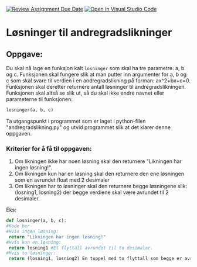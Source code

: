 [![Review Assignment Due Date](https://classroom.github.com/assets/deadline-readme-button-22041afd0340ce965d47ae6ef1cefeee28c7c493a6346c4f15d667ab976d596c.svg)](https://classroom.github.com/a/xFdhwFtR)
[![Open in Visual Studio Code](https://classroom.github.com/assets/open-in-vscode-2e0aaae1b6195c2367325f4f02e2d04e9abb55f0b24a779b69b11b9e10269abc.svg)](https://classroom.github.com/online_ide?assignment_repo_id=16297326&assignment_repo_type=AssignmentRepo)
# Løsninger til andregradslikninger
## Oppgave:
Du skal nå lage en funksjon kalt ```losninger``` som skal ha tre parametre: a, b og c.
Funksjonen skal fungere slik at man putter inn argumenter for a, b og c som skal svare til verdien i en andregradslikning på forman: ax^2+bx+c=0.
Funksjonen skal deretter returnere antall løsninger til andregradslikningen.
Funksjonen skal altså se slik ut, så du skal ikke endre navnet eller parameterne til funksjonen:
```Python
losninger(a, b, c)
```

Ta utgangspunkt i programmet som er laget i python-filen "andregradslikning.py" og utvid programmet slik at det klarer denne oppgaven.

### Kriterier for å få til oppgaven:
1. Om likningen ikke har noen løsning skal den returnere "Likningen har ingen løsning!".
2. Om likningen kun har en løsning skal den returnere den ene løsningen som en avrundet float med 2 desimaler
3. Om likningen har to løsninger skal den returnere begge løsningene slik: (losning1, losning2) der begge verdiene skal være avrundet til 2 desimaler.

Eks:
   ```Python
def losninger(a, b, c):
  #Kode her
  #Hvis ingen løsning:
    return "Likningen har ingen løsning!"
  #Hvis kun en løsning:
    return losning1 #Et flyttall avrundet til to desimaler.
  #Hvis to løsninger:
    return (losning1, losning2) En tuppel med to flyttall som begge er avrundet til to desimaler.
   ```
